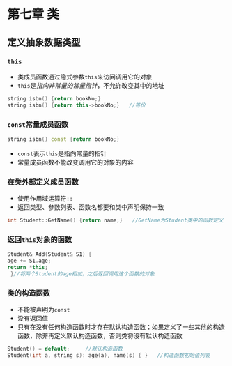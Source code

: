 # 第七章 类

## 定义抽象数据类型

### `this`
- 类成员函数通过隐式参数`this`来访问调用它的对象
- `this`是*指向非常量的常量指针*，不允许改变其中的地址
```cpp
string isbn() {return bookNo;}
string isbn() {return this->bookNo;}   //等价
```
### `const`常量成员函数
```cpp
string isbn() const {return bookNo;}
```
- `const`表示`this`是指向常量的指针
- 常量成员函数不能改变调用它的对象的内容

### 在类外部定义成员函数
- 使用作用域运算符`::`
- 返回类型、参数列表、函数名都要和类中声明保持一致
```cpp
int Student::GetName() {return name;}   //GetName为Student类中的函数定义
```
### 返回`this`对象的函数
```cpp
Student& Add(Student& S1) {
age += S1.age;
return *this;
 }//将两个Student的age相加，之后返回调用这个函数的对象
```
### 类的构造函数
- 不能被声明为`const`
- 没有返回值
- 只有在没有任何构造函数时才存在默认构造函数；如果定义了一些其他的构造函数，除非再定义默认构造函数，否则类将没有默认构造函数
```cpp
Student() = default;     //默认构造函数
Student(int a, string s): age(a), name(s) { }   //构造函数初始值列表
```
